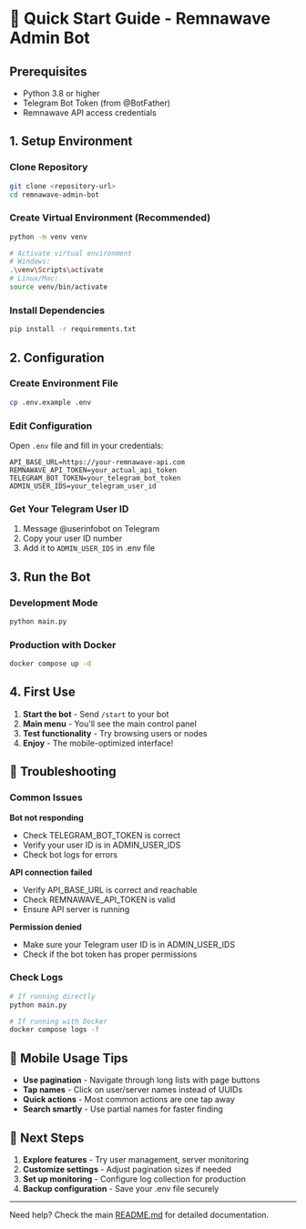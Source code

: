 # 🚀 Quick Start Guide - Remnawave Admin Bot

## Prerequisites
- Python 3.8 or higher
- Telegram Bot Token (from @BotFather)
- Remnawave API access credentials

## 1. Setup Environment

### Clone Repository
```bash
git clone <repository-url>
cd remnawave-admin-bot
```

### Create Virtual Environment (Recommended)
```bash
python -m venv venv

# Activate virtual environment
# Windows:
.\venv\Scripts\activate
# Linux/Mac:
source venv/bin/activate
```

### Install Dependencies
```bash
pip install -r requirements.txt
```

## 2. Configuration

### Create Environment File
```bash
cp .env.example .env
```

### Edit Configuration
Open `.env` file and fill in your credentials:
```env
API_BASE_URL=https://your-remnawave-api.com
REMNAWAVE_API_TOKEN=your_actual_api_token
TELEGRAM_BOT_TOKEN=your_telegram_bot_token
ADMIN_USER_IDS=your_telegram_user_id
```

### Get Your Telegram User ID
1. Message @userinfobot on Telegram
2. Copy your user ID number
3. Add it to `ADMIN_USER_IDS` in .env file

## 3. Run the Bot

### Development Mode
```bash
python main.py
```

### Production with Docker
```bash
docker compose up -d
```

## 4. First Use

1. **Start the bot** - Send `/start` to your bot
2. **Main menu** - You'll see the main control panel
3. **Test functionality** - Try browsing users or nodes
4. **Enjoy** - The mobile-optimized interface!

## 🔧 Troubleshooting

### Common Issues

**Bot not responding**
- Check TELEGRAM_BOT_TOKEN is correct
- Verify your user ID is in ADMIN_USER_IDS
- Check bot logs for errors

**API connection failed**
- Verify API_BASE_URL is correct and reachable
- Check REMNAWAVE_API_TOKEN is valid
- Ensure API server is running

**Permission denied**
- Make sure your Telegram user ID is in ADMIN_USER_IDS
- Check if the bot token has proper permissions

### Check Logs
```bash
# If running directly
python main.py

# If running with Docker
docker compose logs -f
```

## 📱 Mobile Usage Tips

- **Use pagination** - Navigate through long lists with page buttons
- **Tap names** - Click on user/server names instead of UUIDs  
- **Quick actions** - Most common actions are one tap away
- **Search smartly** - Use partial names for faster finding

## 🎯 Next Steps

1. **Explore features** - Try user management, server monitoring
2. **Customize settings** - Adjust pagination sizes if needed
3. **Set up monitoring** - Configure log collection for production
4. **Backup configuration** - Save your .env file securely

---

Need help? Check the main [README.md](README.md) for detailed documentation.
